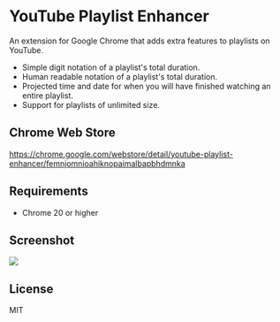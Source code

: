# YouTube Playlist Enhancer
An extension for Google Chrome that adds extra features to playlists on YouTube.
- Simple digit notation of a playlist's total duration.
- Human readable notation of a playlist's total duration.
- Projected time and date for when you will have finished watching an entire playlist.
- Support for playlists of unlimited size.

## Chrome Web Store
https://chrome.google.com/webstore/detail/youtube-playlist-enhancer/femnjomnioahiknopaimalbapbhdmnka

## Requirements
- Chrome 20 or higher

## Screenshot
![](http://jordysnijders.com/img/youtube-playlist-enhancer-screenshot-1.png)

## License
MIT
